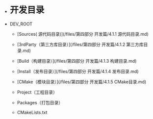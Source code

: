 * # 开发目录
* DEV\_ROOT

  * \[Sources\( 源代码目录\)\]\(/files/第四部分 开发篇/4.1.1 源代码目录.md\)

  * \[3rdParty（第三方库目录）\]\(/files/第四部分 开发篇/4.1.2 第三方库目录.md\)

  * \[Build（构建目录）\]\(/files/第四部分 开发篇/4.1.3 构建目录.md\)

  * \[Install（发布目录）\]\(/files/第四部分 开发篇/4.1.4 发布目录.md\)

  * \[CMake（模块目录）\]\(/files/第四部分 开发篇/4.1.5 CMake目录.md\)

  * Project（工程目录）

  * Packages（打包目录）
  * CMakeLists.txt



